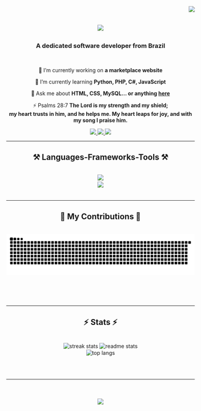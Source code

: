 <img align="right" src="https://visitor-badge.laobi.icu/badge?page_id=Lucenalitz.Lucenalitz" />

<h1 align="center">
    <img src="https://readme-typing-svg.herokuapp.com/?font=Righteous&size=35&center=true&vCenter=true&width=500&height=70&duration=4000&lines=Hi+There!+👋;+I'm+Luigi+Lucena!;" />
</h1>

<h3 align="center">A dedicated software developer from Brazil</h3>

<br/>

<div align="center">
 
 🔭 I’m currently working on **a marketplace website**
 
 🌱 I’m currently learning **Python, PHP, C#, JavaScript**

💬 Ask me about **HTML, CSS, MySQL... or anything [here](https://github.com/Lucenalitz/Lucenalitz/issues)**

⚡ Psalms 28:7 **The Lord is my strength and my shield; <br>my heart trusts in him, and he helps me. My heart leaps for joy, and with my song I praise him.**

 </div>
 
<div align="center"> 
  <a href="mailto:luigichimenti8@gmail.com">
    <img src="https://img.shields.io/badge/Gmail-333333?style=for-the-badge&logo=gmail&logoColor=red" />
  </a>
  <a href="https://www.linkedin.com/in/luigilucena/" target="_blank">
    <img src="https://img.shields.io/badge/LinkedIn-0077B5?style=for-the-badge&logo=linkedin&logoColor=white" target="_blank" />
  </a>
  <a href="https://Lucenalitz.github.io" target="_blank">
     <img src="https://img.shields.io/badge/Portfolio-FF5722?style=for-the-badge&logo=todoist&logoColor=white" target="_blank" />
  </a>
</div>

 <hr/>
 
<h2 align="center">⚒️ Languages-Frameworks-Tools ⚒️</h2>
<br/>
<div align="center">
    <img src="https://skillicons.dev/icons?i=bootstrap,html,css,vscode,visualstudio,figma,github,git" />
    <br><img src="https://skillicons.dev/icons?i=py,cs,cpp,js,php,mysql,obsidian,windows,linux" /><br>
</div>

<br/>
<hr/>

<div align="center">
  <h2>🐍 My Contributions 🐍</h2>
  <br>
  <img alt="snake eating my contributions" src="https://raw.githubusercontent.com/Lucenalitz/Lucenalitz/output/github-contribution-grid-snake.svg" />
  
  <br/><br/><br/>
</div>

<hr/>

<h2 align="center">⚡ Stats ⚡</h2>
<br>
<div align=center>
  <img width=390 src="https://nirzak-streak-stats.vercel.app/?user=Lucenalitz&count_private=true&theme=react&border_radius=10" alt="streak stats"/>
  <img width=390 src="https://github-readme-stats.vercel.app/api/?username=Lucenalitz&count_private=true&show_icons=true&theme=react&rank_icon=github&border_radius=10" alt="readme stats" />
  <br/>
  <img width=325 align="center" src="https://github-readme-stats.vercel.app/api/top-langs?username=Lucenalitz&hide=HTML&langs_count=8&layout=compact&theme=react&border_radius=10&size_weight=0.5&count_weight=0.5&exclude_repo=github-readme-stats" alt="top langs" />
</div>

<br/><br/>

<hr/>

<h1 align="center">
    <img src="https://readme-typing-svg.herokuapp.com/?font=Righteous&size=35&center=true&vCenter=true&width=500&height=70&duration=4000&lines=Thanks+for+visiting!;+Keep+coding!;" />
</h1>
